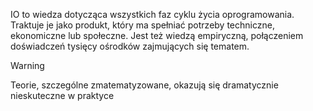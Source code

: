 IO to wiedza dotycząca wszystkich faz cyklu życia oprogramowania. Traktuje je jako produkt, który ma spełniać potrzeby techniczne, ekonomiczne lub społeczne. Jest też wiedzą empiryczną, połączeniem doświadczeń tysięcy ośrodków zajmujących się tematem.

>[!Warning]
> Teorie, szczególne zmatematyzowane, okazują się dramatycznie nieskuteczne w praktyce
